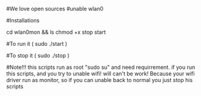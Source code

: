 #We love open sources
#unable wlan0

#Installations

cd wlan0mon && ls
chmod +x stop start


#To run it
( sudo ./start )


#To stop it
( sudo ./stop )

#Note!!! this scripts run as root "sudo su" and need requirrement.
if you run this scripts, and you try to unable wifi! will can't be work! 
Because your wifi driver run as monitor, so if you can unable back to normal
you just stop his scripts

